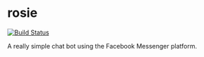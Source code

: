 # rosie

[![Build Status](https://travis-ci.org/umnagendra/rosie.svg?branch=master)](https://travis-ci.org/umnagendra/rosie)

A really simple chat bot using the Facebook Messenger platform.

